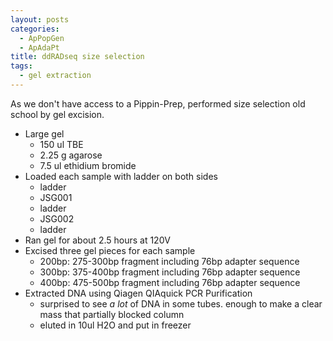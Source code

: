 ```yaml
---
layout: posts
categories: 
  - ApPopGen
  - ApAdaPt
title: ddRADseq size selection
tags: 
  - gel extraction
---
```


As we don't have access to a Pippin-Prep, performed size selection old school by gel excision.

* Large gel 
    - 150 ul TBE
    - 2.25 g agarose
    - 7.5 ul ethidium bromide
* Loaded each sample with ladder on both sides
    - ladder
    - JSG001
    - ladder
    - JSG002
    - ladder
* Ran gel for about 2.5 hours at 120V
* Excised three gel pieces for each sample
    - 200bp: 275-300bp fragment including 76bp adapter sequence
    - 300bp: 375-400bp fragment including 76bp adapter sequence
    - 400bp: 475-500bp fragment including 76bp adapter sequence
* Extracted DNA using Qiagen QIAquick PCR Purification
    - surprised to see *a lot* of DNA in some tubes. enough to make a clear mass that partially blocked column
    - eluted in 10ul H2O and put in freezer
